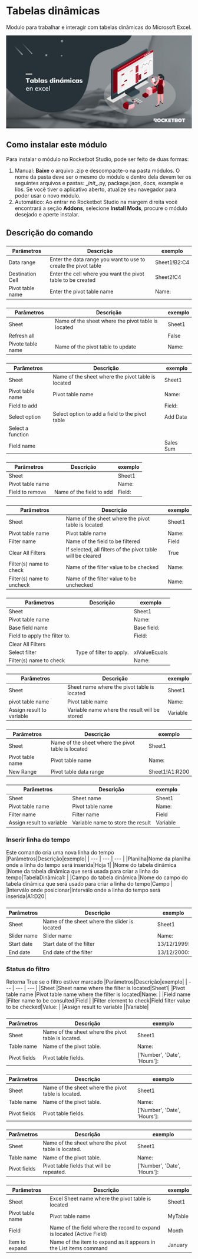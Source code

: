 



# Tabelas dinâmicas
  
Modulo para trabalhar e interagir com tabelas dinâmicas do Microsoft Excel.  

![banner](imgs/Banner_PivotTableExcel.png)

## Como instalar este módulo
  
Para instalar o módulo no Rocketbot Studio, pode ser feito de duas formas:
1. Manual: __Baixe__ o arquivo .zip e descompacte-o na pasta módulos. O nome da pasta deve ser o mesmo do módulo e dentro dela devem ter os seguintes arquivos e pastas: \__init__.py, package.json, docs, example e libs. Se você tiver o aplicativo aberto, atualize seu navegador para poder usar o novo módulo.
2. Automático: Ao entrar no Rocketbot Studio na margem direita você encontrará a seção **Addons**, selecione **Install Mods**, procure o módulo desejado e aperte instalar.  


## Descrição do comando

### 
  

|Parâmetros|Descrição|exemplo|
| --- | --- | --- |
|Data range |Enter the data range you want to use to create the pivot table|Sheet1!B2:C4|
|Destination Cell |Enter the cell where you want the pivot table to be created|Sheet2!C4|
|Pivot table name |Enter the pivot table name|Name: |

### 
  

|Parâmetros|Descrição|exemplo|
| --- | --- | --- |
|Sheet |Name of the sheet where the pivot table is located|Sheet1|
|Refresh all ||False|
|Pivote table name |Name of the pivot table to update|Name: |

### 
  

|Parâmetros|Descrição|exemplo|
| --- | --- | --- |
|Sheet |Name of the sheet where the pivot table is located|Sheet1|
|Pivot table name |Pivot table name|Name: |
|Field to add ||Field: |
|Select option|Select option to add a field to the pivot table|Add Data|
|Select a function|||
|Field name ||Sales Sum|

### 
  

|Parâmetros|Descrição|exemplo|
| --- | --- | --- |
|Sheet ||Sheet1|
|Pivot table name ||Name: |
|Field to remove |Name of the field to add|Field: |

### 
  

|Parâmetros|Descrição|exemplo|
| --- | --- | --- |
|Sheet |Name of the sheet where the pivot table is located|Sheet1|
|Pivot table name |Pivot table name|Name: |
|Filter name |Name of the field to be filtered|Field |
|Clear All Filters|If selected, all filters of the pivot table will be cleared|True|
|Filter(s) name to check |Name of the filter value to be checked|Name: |
|Filter(s) name to uncheck |Name of the filter value to be unchecked|Name: |

### 
  

|Parâmetros|Descrição|exemplo|
| --- | --- | --- |
|Sheet ||Sheet1|
|Pivot table name ||Name: |
|Base field name ||Base field: |
|Field to apply the filter to.||Field: |
|Clear All Filters|||
|Select filter |Type of filter to apply.|xlValueEquals|
|Filter(s) name to check ||Name: |

### 
  

|Parâmetros|Descrição|exemplo|
| --- | --- | --- |
|Sheet |Sheet name where the pivot table is located|Sheet1|
|pivot table name |Pivot table name|Name: |
|Assign result to variable |Variable name where the result will be stored|Variable|

### 
  

|Parâmetros|Descrição|exemplo|
| --- | --- | --- |
|Sheet |Name of the sheet where the pivot table is located|Sheet1|
|Pivot table name |Pivot table name|Name: |
|New Range |Pivot table data range|Sheet1!A1:R200|

### 
  

|Parâmetros|Descrição|exemplo|
| --- | --- | --- |
|Sheet |Sheet name|Sheet1|
|Pivot table name |Pivot table name|Name: |
|Filter name |Filter name|Field |
|Assign result to variable |Variable name to store the result|Variable|

### Inserir linha do tempo
  
Este comando cria uma nova linha do tempo
|Parâmetros|Descrição|exemplo|
| --- | --- | --- |
|Planilha|Nome da planilha onde a linha do tempo será inserida|Hoja 1|
|Nome do tabela dinâmica |Nome da tabela dinâmica que será usada para criar a linha do tempo|TabelaDinâmica1: |
|Campo do tabela dinâmica |Nome do campo do tabela dinâmica que será usado para criar a linha do tempo|Campo |
|Interválo onde posicionar|Interválo onde a linha do tempo será inserida|A1:D20|

### 
  

|Parâmetros|Descrição|exemplo|
| --- | --- | --- |
|Sheet |Name of the sheet where the slider is located|Sheet1|
|Slider name |Slider name|Name: |
|Start date|Start date of the filter|13/12/1999: |
|End date|End date of the filter|13/12/2000: |

### Status do filtro
  
Retorna True se o filtro estiver marcado
|Parâmetros|Descrição|exemplo|
| --- | --- | --- |
|Sheet |Sheet name where the filter is located|Sheet1|
|Pivot table name |Pivot table name where the filter is located|Name: |
|Field name |Filter name to be consulted|Field |
|Filter element to check|Field filter value to be checked|Value: |
|Assign result to variable ||Variable|

### 
  

|Parâmetros|Descrição|exemplo|
| --- | --- | --- |
|Sheet |Name of the sheet where the pivot table is located.|Sheet1|
|Table name |Name of the pivot table.|Name: |
|Pivot fields|Pivot table fields.|['Number', 'Date', 'Hours']: |

### 
  

|Parâmetros|Descrição|exemplo|
| --- | --- | --- |
|Sheet |Name of the sheet where the pivot table is located.|Sheet1|
|Table name |Name of the pivot table.|Name: |
|Pivot fields|Pivot table fields.|['Number', 'Date', 'Hours']: |

### 
  

|Parâmetros|Descrição|exemplo|
| --- | --- | --- |
|Sheet |Name of the sheet where the pivot table is located.|Sheet1|
|Table name |Name of the pivot table.|Name: |
|Pivot fields|Pivot table fields that will be repeated.|['Number', 'Date', 'Hours']: |

### 
  

|Parâmetros|Descrição|exemplo|
| --- | --- | --- |
|Sheet |Excel Sheet name where the pivot table is located|Sheet1|
|Pivot table name |Pivot table name|MyTable|
|Field |Name of the field where the record to expand is located (Active Field)|Month|
|Item to expand|Name of the item to expand as it appears in the List items command|January|
